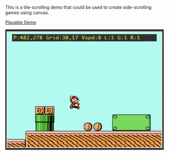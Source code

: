 This is a tile-scrolling demo that could be used to create side-scrolling games using canvas.

[Playable Demo](http://opti.isovega.net/supermario3/pixels.html)

![Screenshot](screenshot.png?raw=true "Screenshot")
